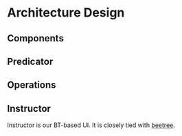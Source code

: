 
# Architecture Design

## Components


## Predicator


## Operations

## Instructor

Instructor is our BT-based UI. It is closely tied with [beetree](external/beetree/README.md).
